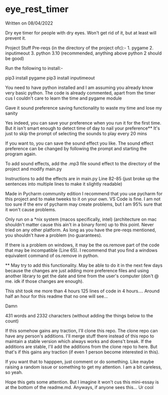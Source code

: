 # eye_rest_timer

Written on 08/04/2022

Dry eye timer for people with dry eyes. Won't get rid of it, but at least will prevent it.

Project Stuff
  Pre-reqs (in the directory of the project ofc):-
    1. pygame
    2. inputimeout
    3. python 3.10 (recommended, anything above python 2 should be good)

  Run the following to install:-

  pip3 install pygame
  pip3 install inputimeout

  You need to have python installed and I am assuming you already know very basic python. The code is already commented, apart from the timer
  cus I couldn't care to learn the time and pygame module 

  Gave it sound preference saving functionality to waste my time and lose my sanity

  Yes indeed, you can save your preference when you run it for the first time. 
  But it isn't smart enough to detect time of day to nail your preference**
  It's just to skip the prompt of selecting the sounds to play every 20 mins

  If you want to, you can save the sound effect you like. 
  The sound effect preference can be changed by following the prompt and starting the program again.

  To add sound effects, add the .mp3 file sound effect to the directory of the project and modify main.py

  Instructions to add the effects are in main.py
  Line 82-85 (just broke up the sentences into multiple lines to make it slightly readable)


Made in Pycharm community edition
I recommend that you use pycharm for this project and to make tweeks to it on your own.
VS Code is fine. I am not too sure if the env of pycharm may create problems, but I am 95% sure that it won't cause problems.

Only run on a *nix system (macos specifically, intel) (architecture on mac shouldn't matter cause this ain't in a binary form)
up to this point. Never tried on any other platform. As long as you have the pre-reqs mentioned, you shouldn't have a problem (no guarantees).

If there is a problem on windows, it may be the os.remove part of the code that may be incompatible (Line 65).
I recommend that you find a windows equivalent command of os.remove in python.

** May try to add this functionality. May be able to do it in the next few days because the changes are just adding more
preference files and using another library to get the date and time from the user's computer (don't @ me. idk if those changes are enough).

This shit took me more than 4 hours
125 lines of code in 4 hours....
Around half an hour for this readme that no one will see...

Damn

431 words and 2332 characters (without adding the things below to the count)

If this somehow gains any traction, I'll clone this repo. The clone repo can have any person's additions. I'll merge stuff there instead of this
repo to maintain a stable version which always works and doens't break. If the additions are stable, I'll add the additions from the clone repo
to here. But that's if this gains any traction (if even 1 person become interested in this).

If you want that to happpen, just comment or do something. Like maybe raising a random issue or something to get my attention. I am a bit careless, so yeah.

Hope this gets some attention. But I imagine it won't cus this mini-essay is at the bottom of the readme.md.
Anyways, if anyone sees this... Ur cool


